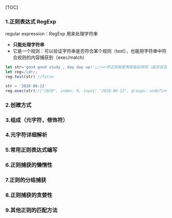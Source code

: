 [TOC]

### 1.正则表达式 RegExp
regular expression：RegExp
用来处理字符串
- **只能处理字符串**
- 它是一个规则：可以验证字符串是否符合某个规则（test），也能把字符串中符合规则的内容捕获到（exec/match）

```javascript
let str='good good study , day day up!';//=>学正则就是用来指定规则（是否包含数字）；
let reg=/\d+/;
reg.test(str) //false

str = '2020-08-12'
reg.exec(str)//["2020", index: 0, input: "2020-08-12", groups: undefined]
```
### 2.创建方式
### 3.组成（元字符，修饰符）
### 4.元字符详细解析
### 5.常用正则表达式编写
### 6.正则捕获的懒惰性
### 7.正则的分组捕获
### 8.正则捕获的贪婪性
### 9.其他正则的匹配方法



